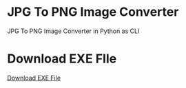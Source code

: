 # JPG To PNG Image Converter
 JPG To PNG Image Converter in Python as CLI

# Download EXE FIle
[Download EXE File](raw/master/Windows%20EXE%20File/JPG_To_PNG.zip)